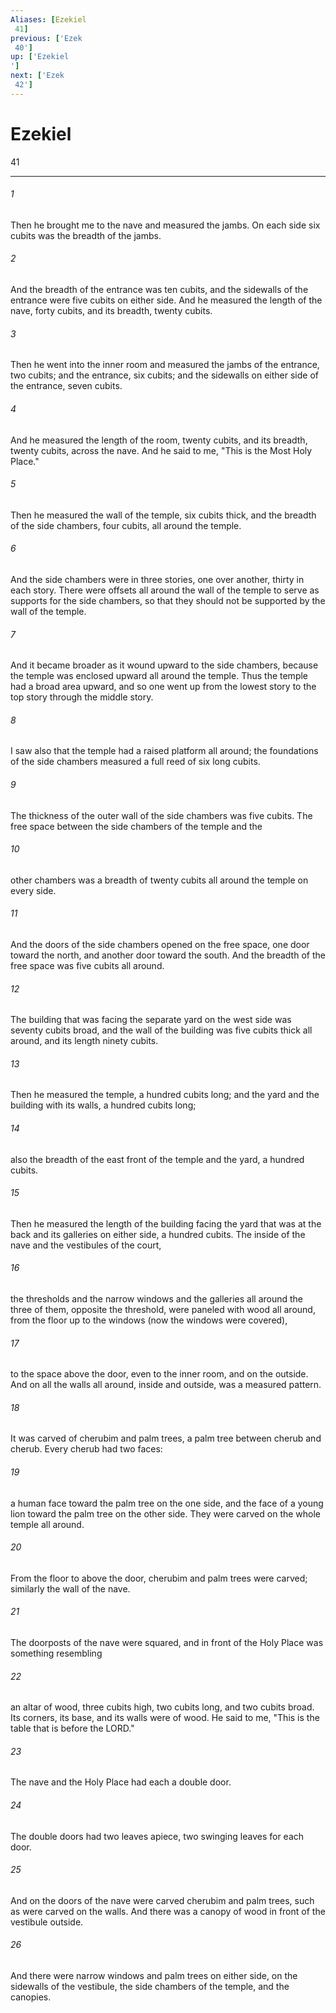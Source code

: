 ```yaml
---
Aliases: [Ezekiel 41]
previous: ['Ezek 40']
up: ['Ezekiel']
next: ['Ezek 42']
---
```

# Ezekiel 41

***
 

###### 1 
Then he brought me to the nave and measured the jambs. On each side six cubits was the breadth of the jambs.  

###### 2 
And the breadth of the entrance was ten cubits, and the sidewalls of the entrance were five cubits on either side. And he measured the length of the nave, forty cubits, and its breadth, twenty cubits.  

###### 3 
Then he went into the inner room and measured the jambs of the entrance, two cubits; and the entrance, six cubits; and the sidewalls on either side of the entrance, seven cubits.  

###### 4 
And he measured the length of the room, twenty cubits, and its breadth, twenty cubits, across the nave. And he said to me, "This is the Most Holy Place."  

###### 5 
Then he measured the wall of the temple, six cubits thick, and the breadth of the side chambers, four cubits, all around the temple.  

###### 6 
And the side chambers were in three stories, one over another, thirty in each story. There were offsets all around the wall of the temple to serve as supports for the side chambers, so that they should not be supported by the wall of the temple.  

###### 7 
And it became broader as it wound upward to the side chambers, because the temple was enclosed upward all around the temple. Thus the temple had a broad area upward, and so one went up from the lowest story to the top story through the middle story.  

###### 8 
I saw also that the temple had a raised platform all around; the foundations of the side chambers measured a full reed of six long cubits.  

###### 9 
The thickness of the outer wall of the side chambers was five cubits. The free space between the side chambers of the temple and the  

###### 10 
other chambers was a breadth of twenty cubits all around the temple on every side.  

###### 11 
And the doors of the side chambers opened on the free space, one door toward the north, and another door toward the south. And the breadth of the free space was five cubits all around.  

###### 12 
The building that was facing the separate yard on the west side was seventy cubits broad, and the wall of the building was five cubits thick all around, and its length ninety cubits.  

###### 13 
Then he measured the temple, a hundred cubits long; and the yard and the building with its walls, a hundred cubits long;  

###### 14 
also the breadth of the east front of the temple and the yard, a hundred cubits.  

###### 15 
Then he measured the length of the building facing the yard that was at the back and its galleries on either side, a hundred cubits. The inside of the nave and the vestibules of the court,  

###### 16 
the thresholds and the narrow windows and the galleries all around the three of them, opposite the threshold, were paneled with wood all around, from the floor up to the windows (now the windows were covered),  

###### 17 
to the space above the door, even to the inner room, and on the outside. And on all the walls all around, inside and outside, was a measured pattern.  

###### 18 
It was carved of cherubim and palm trees, a palm tree between cherub and cherub. Every cherub had two faces:  

###### 19 
a human face toward the palm tree on the one side, and the face of a young lion toward the palm tree on the other side. They were carved on the whole temple all around.  

###### 20 
From the floor to above the door, cherubim and palm trees were carved; similarly the wall of the nave.  

###### 21 
The doorposts of the nave were squared, and in front of the Holy Place was something resembling  

###### 22 
an altar of wood, three cubits high, two cubits long, and two cubits broad. Its corners, its base, and its walls were of wood. He said to me, "This is the table that is before the LORD."  

###### 23 
The nave and the Holy Place had each a double door.  

###### 24 
The double doors had two leaves apiece, two swinging leaves for each door.  

###### 25 
And on the doors of the nave were carved cherubim and palm trees, such as were carved on the walls. And there was a canopy of wood in front of the vestibule outside.  

###### 26 
And there were narrow windows and palm trees on either side, on the sidewalls of the vestibule, the side chambers of the temple, and the canopies.
